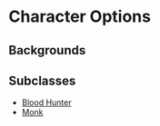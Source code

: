 # Character Options

## Backgrounds

## Subclasses

- [Blood Hunter](subclasses/bloodhunter.md)
- [Monk](subclasses/monk.md)
